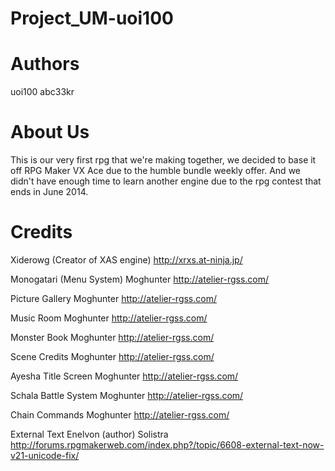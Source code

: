 Project_UM-uoi100
=================

Authors
=======
uoi100
abc33kr

About Us
========
This is our very first rpg that we're making together, we decided to base it off RPG Maker VX Ace due to the
humble bundle weekly offer. And we didn't have enough time to learn another engine due to the rpg contest that ends in June 2014.

Credits
=======

Xiderowg (Creator of XAS engine)
http://xrxs.at-ninja.jp/ 

Monogatari (Menu System)
Moghunter
http://atelier-rgss.com/ 

Picture Gallery
Moghunter
http://atelier-rgss.com/ 

Music Room
Moghunter
http://atelier-rgss.com/ 

Monster Book
Moghunter
http://atelier-rgss.com/ 

Scene Credits
Moghunter
http://atelier-rgss.com/ 

Ayesha Title Screen
Moghunter
http://atelier-rgss.com/ 

Schala Battle System
Moghunter
http://atelier-rgss.com/ 

Chain Commands
Moghunter
http://atelier-rgss.com/ 

External Text
Enelvon (author)
Solistra
http://forums.rpgmakerweb.com/index.php?/topic/6608-external-text-now-v21-unicode-fix/
